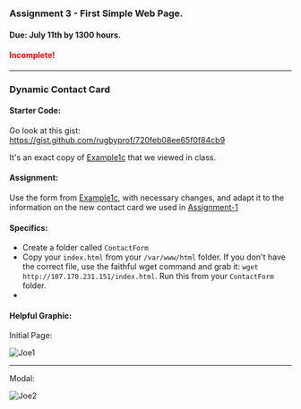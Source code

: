### Assignment 3 - First Simple Web Page.
#### Due: July 11th by 1300 hours.
#### <span style="color:red">Incomplete!</span>
-----

### Dynamic Contact Card


#### Starter Code:

Go look at this gist: https://gist.github.com/rugbyprof/720feb08ee65f0f84cb9

It's an exact copy of [Example1c](http://107.170.231.151/Example1c/) that we viewed in class. 

#### Assignment:

Use the form from [Example1c](http://107.170.231.151/Example1c/), with necessary changes, and adapt it to the information on the new contact card we used in [Assignment-1](https://github.com/rugbyprof/Mobile-Web-Programming/blob/master/Assignment-1.md)

#### Specifics:

- Create a folder called `ContactForm`
- Copy your `index.html` from your `/var/www/html` folder. If you don't have the correct file, use the faithful wget command and grab it: `wget http://107.170.231.151/index.html`. Run this from your `ContactForm` folder. 
- 

#### Helpful Graphic:

Initial Page:

![Joe1](http://f.cl.ly/items/093a3Z3j1r320V0u3o1t/shot1.png)

-----

Modal:

![Joe2](http://f.cl.ly/items/1g1Z250f0W3v0P2x1736/shot2.png)

